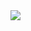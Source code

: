 
<img src="https://github.com/heetsamber/Design-Patterns-in-Java/blob/main/Topics_/StructuralPatterns/Flyweight/structure%20(1).png](https://github.com/heetsamber/Design-Patterns-in-Java/blob/main/GOF/Topics_/StructuralPatterns/Flyweight/structure%20(1).png)https://github.com/heetsamber/Design-Patterns-in-Java/blob/main/GOF/Topics_/StructuralPatterns/Flyweight/structure%20(1).png">
